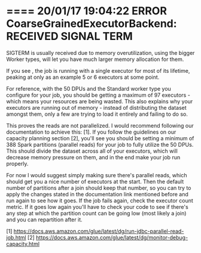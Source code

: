 ====
20/01/17 19:04:22 ERROR CoarseGrainedExecutorBackend: RECEIVED SIGNAL TERM 
====

SIGTERM is usually received due to memory overutilization, using the bigger Worker types,  will let you have much larger memory allocation for them.

If you see , the job is running with a single executor for most of its lifetime, peaking at only as an example 5 or 6 executors at some point. 

For reference, with the 50 DPUs and the Standard worker type you configure for your job, you should be getting a maximum of 97 executors - which means your resources are being wasted. This also explains why your executors are running out of memory - instead of distributing the dataset amongst them, only a few are trying to load it entirely and failing to do so.

This proves the reads are not parallelized. I would recommend following our documentation to achieve this: [1]. If you follow the guidelines on our capacity planning section [2], you'll see you should be setting a minimum of 388 Spark partitions (parallel reads) for your job to fully utilize the 50 DPUs. This should divide the dataset across all of your executors, which will decrease memory pressure on them, and in the end make your job run properly.

For now I would suggest simply making sure there's parallel reads, which should get you a nice number of executors at the start. Then the default number of partitions after a join should keep that number, so you can try to apply the changes stated in the documentation link mentioned before and run again to see how it goes. If the job fails again, check the executor count metric. If it goes low again you'll have to check your code to see if there's any step at which the partition count can be going low (most likely a join) and you can repartition after it. 

[1] https://docs.aws.amazon.com/glue/latest/dg/run-jdbc-parallel-read-job.html
[2] https://docs.aws.amazon.com/glue/latest/dg/monitor-debug-capacity.html
